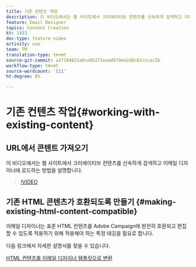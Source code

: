 ```yaml
---
title: 기존 컨텐츠 작업
description: 이 비디오에서는 웹 사이트에서 크리에이티브 컨텐츠를 신속하게 검색하고 이메일 디자이너에 로드하는 방법을 설명합니다.
feature: Email Designer
topics: Content Creation
kt: 1453
doc-type: feature video
activity: use
team: TM
translation-type: tm+mt
source-git-commit: a2f194821a9ce06272eaed979ee2d8c62cccac2b
workflow-type: tm+mt
source-wordcount: '111'
ht-degree: 0%

---
```



# 기존 컨텐츠 작업{#working-with-existing-content}

## URL에서 콘텐트 가져오기

이 비디오에서는 웹 사이트에서 크리에이티브 컨텐츠를 신속하게 검색하고 이메일 디자이너에 로드하는 방법을 설명합니다.

>[!VIDEO](https://video.tv.adobe.com/v/25926?quality=12)

## 기존 HTML 콘텐츠가 호환되도록 만들기 {#making-existing-html-content-compatible}

이메일 디자이너는 표준 HTML 컨텐츠를 Adobe Campaign에 완전히 호환되고 편집할 수 있도록 적용하기 위해 적용해야 하는 특정 태깅을 필요로 합니다.

다음 링크에서 자세한 설명서를 찾을 수 있습니다.

[HTML 컨텐츠를 이메일 디자이너 템플릿으로 변환](https://docs.adobe.com/content/help/en/campaign-standard/using/designing-content/building-email-content/using-existing-content.html#converting-an-html-content)
